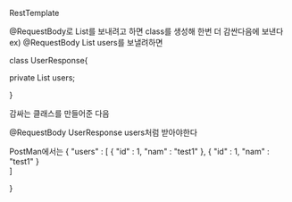 
RestTemplate

@RequestBody로 List를 보내려고 하면 class를 생성해 한번 더 감싼다음에 보낸다
ex) @RequestBody List<user> users를 보낼려하면


  class UserResponse{

  private List<user> users;

  }
  

감싸는 클래스를 만들어준 다음

@RequestBody UserResponse users처럼 받아야한다 


PostMan에서는 
{
  "users" : 
  [
    {
      "id" : 1,
      "nam" : "test1"
    },
    {
      "id" : 1,
      "nam" : "test1"
    }  
  ]

}
